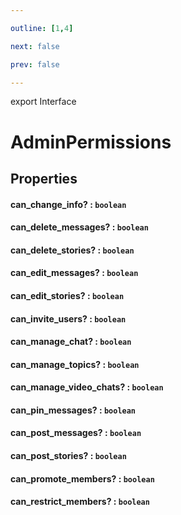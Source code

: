 ```yaml
---

outline: [1,4]

next: false

prev: false

---
```


export Interface
# AdminPermissions

## Properties

#### can_change_info? : `boolean`

#### can_delete_messages? : `boolean`

#### can_delete_stories? : `boolean`

#### can_edit_messages? : `boolean`

#### can_edit_stories? : `boolean`

#### can_invite_users? : `boolean`

#### can_manage_chat? : `boolean`

#### can_manage_topics? : `boolean`

#### can_manage_video_chats? : `boolean`

#### can_pin_messages? : `boolean`

#### can_post_messages? : `boolean`

#### can_post_stories? : `boolean`

#### can_promote_members? : `boolean`

#### can_restrict_members? : `boolean`
